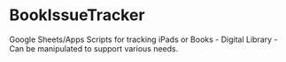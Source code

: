 # BookIssueTracker
Google Sheets/Apps Scripts for tracking iPads or Books - Digital Library - Can be manipulated to support various needs.
